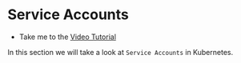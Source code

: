 # Service Accounts

  - Take me to the [Video Tutorial](https://kodekloud.com/topic/service-accounts/)
  
In this section we will take a look at `Service Accounts` in Kubernetes.

